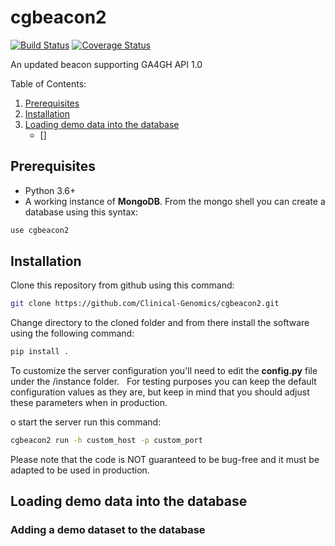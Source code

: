 # cgbeacon2

[![Build Status](https://travis-ci.org/Clinical-Genomics/MIP.svg?branch=master)](https://travis-ci.org/Clinical-Genomics/MIP)
[![Coverage Status](https://coveralls.io/repos/github/Clinical-Genomics/cgbeacon2/badge.svg?branch=master)](https://coveralls.io/github/Clinical-Genomics/cgbeacon2?branch=master)

An updated beacon supporting GA4GH API 1.0

Table of Contents:
1. [ Prerequisites ](#prerequisites)
2. [ Installation ](#installation)
3. [ Loading demo data into the database ](#Loading)
    - []

<a name="prerequisites"></a>
## Prerequisites
- Python 3.6+
- A working instance of **MongoDB**. From the mongo shell you can create a database using this syntax:
```bash
use cgbeacon2
```

<a name="installation"></a>
## Installation

Clone this repository from github using this command:
```bash
git clone https://github.com/Clinical-Genomics/cgbeacon2.git
```

Change directory to the cloned folder and from there install the software using the following command:
```bash
pip install .
```

To customize the server configuration you'll need to edit the **config.py** file under the /instance folder. &nbsp;
For testing purposes you can keep the default configuration values as they are, but keep in mind that you should adjust these parameters when in production.

o start the server run this command:
```bash
cgbeacon2 run -h custom_host -p custom_port
```
Please note that the code is NOT guaranteed to be bug-free and it must be adapted to be used in production.

<a name="loading"></a>
## Loading demo data into the database
### Adding a demo dataset to the database
